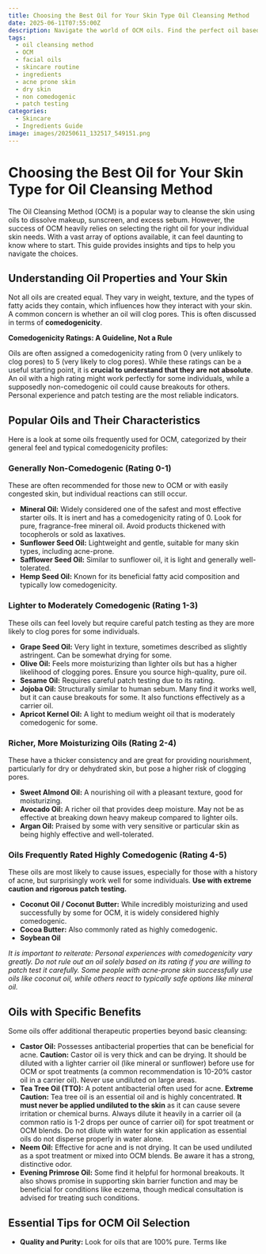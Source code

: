 ```yaml
---
title: Choosing the Best Oil for Your Skin Type Oil Cleansing Method
date: 2025-06-11T07:55:00Z
description: Navigate the world of OCM oils. Find the perfect oil based on comedogenicity, skin type, and personal results. Includes oil types & patch testing tips.
tags:
  - oil cleansing method
  - OCM
  - facial oils
  - skincare routine
  - ingredients
  - acne prone skin
  - dry skin
  - non comedogenic
  - patch testing
categories:
  - Skincare
  - Ingredients Guide
image: images/20250611_132517_549151.png
---
```


# Choosing the Best Oil for Your Skin Type for Oil Cleansing Method

The Oil Cleansing Method (OCM) is a popular way to cleanse the skin using oils to dissolve makeup, sunscreen, and excess sebum. However, the success of OCM heavily relies on selecting the right oil for your individual skin needs. With a vast array of options available, it can feel daunting to know where to start. This guide provides insights and tips to help you navigate the choices.

## Understanding Oil Properties and Your Skin

Not all oils are created equal. They vary in weight, texture, and the types of fatty acids they contain, which influences how they interact with your skin. A common concern is whether an oil will clog pores. This is often discussed in terms of **comedogenicity**.

**Comedogenicity Ratings: A Guideline, Not a Rule**

Oils are often assigned a comedogenicity rating from 0 (very unlikely to clog pores) to 5 (very likely to clog pores). While these ratings can be a useful starting point, it is **crucial to understand that they are not absolute**. An oil with a high rating might work perfectly for some individuals, while a supposedly non-comedogenic oil could cause breakouts for others. Personal experience and patch testing are the most reliable indicators.

## Popular Oils and Their Characteristics

Here is a look at some oils frequently used for OCM, categorized by their general feel and typical comedogenicity profiles:

### Generally Non-Comedogenic (Rating 0-1)

These are often recommended for those new to OCM or with easily congested skin, but individual reactions can still occur.

*   **Mineral Oil:** Widely considered one of the safest and most effective starter oils. It is inert and has a comedogenicity rating of 0. Look for pure, fragrance-free mineral oil. Avoid products thickened with tocopherols or sold as laxatives.
*   **Sunflower Seed Oil:** Lightweight and gentle, suitable for many skin types, including acne-prone.
*   **Safflower Seed Oil:** Similar to sunflower oil, it is light and generally well-tolerated.
*   **Hemp Seed Oil:** Known for its beneficial fatty acid composition and typically low comedogenicity.

### Lighter to Moderately Comedogenic (Rating 1-3)

These oils can feel lovely but require careful patch testing as they are more likely to clog pores for some individuals.

*   **Grape Seed Oil:** Very light in texture, sometimes described as slightly astringent. Can be somewhat drying for some.
*   **Olive Oil:** Feels more moisturizing than lighter oils but has a higher likelihood of clogging pores. Ensure you source high-quality, pure oil.
*   **Sesame Oil:** Requires careful patch testing due to its rating.
*   **Jojoba Oil:** Structurally similar to human sebum. Many find it works well, but it can cause breakouts for some. It also functions effectively as a carrier oil.
*   **Apricot Kernel Oil:** A light to medium weight oil that is moderately comedogenic for some.

### Richer, More Moisturizing Oils (Rating 2-4)

These have a thicker consistency and are great for providing nourishment, particularly for dry or dehydrated skin, but pose a higher risk of clogging pores.

*   **Sweet Almond Oil:** A nourishing oil with a pleasant texture, good for moisturizing.
*   **Avocado Oil:** A richer oil that provides deep moisture. May not be as effective at breaking down heavy makeup compared to lighter oils.
*   **Argan Oil:** Praised by some with very sensitive or particular skin as being highly effective and well-tolerated.

### Oils Frequently Rated Highly Comedogenic (Rating 4-5)

These oils are most likely to cause issues, especially for those with a history of acne, but surprisingly work well for some individuals. **Use with extreme caution and rigorous patch testing.**

*   **Coconut Oil / Coconut Butter:** While incredibly moisturizing and used successfully by some for OCM, it is widely considered highly comedogenic.
*   **Cocoa Butter:** Also commonly rated as highly comedogenic.
*   **Soybean Oil**

*It is important to reiterate: Personal experiences with comedogenicity vary greatly. Do not rule out an oil solely based on its rating if you are willing to patch test it carefully. Some people with acne-prone skin successfully use oils like coconut oil, while others react to typically safe options like mineral oil.*

## Oils with Specific Benefits

Some oils offer additional therapeutic properties beyond basic cleansing:

*   **Castor Oil:** Possesses antibacterial properties that can be beneficial for acne. **Caution:** Castor oil is very thick and can be drying. It should be diluted with a lighter carrier oil (like mineral or sunflower) before use for OCM or spot treatments (a common recommendation is 10-20% castor oil in a carrier oil). Never use undiluted on large areas.
*   **Tea Tree Oil (TTO):** A potent antibacterial often used for acne. **Extreme Caution:** Tea tree oil is an essential oil and is highly concentrated. **It must never be applied undiluted to the skin** as it can cause severe irritation or chemical burns. Always dilute it heavily in a carrier oil (a common ratio is 1-2 drops per ounce of carrier oil) for spot treatment or OCM blends. Do not dilute with water for skin application as essential oils do not disperse properly in water alone.
*   **Neem Oil:** Effective for acne and is not drying. It can be used undiluted as a spot treatment or mixed into OCM blends. Be aware it has a strong, distinctive odor.
*   **Evening Primrose Oil:** Some find it helpful for hormonal breakouts. It also shows promise in supporting skin barrier function and may be beneficial for conditions like eczema, though medical consultation is advised for treating such conditions.

## Essential Tips for OCM Oil Selection

*   **Quality and Purity:** Look for oils that are 100% pure. Terms like 

